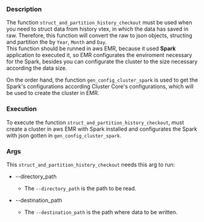 ### Description

The function `struct_and_partition_history_checkout` must be used when you need to struct data from history vtex, in which the data has saved in raw. Therefore, this function will convert the raw to json objects, structing and partition the by `Year`, `Month` and `Day`.  
This function should be runned in aws EMR, because it used **Spark** application to executed it, so EMR configurates the enviroment necessary for the Spark, besides you can configurate the cluster to the size necessary according the data size.  
  
On the order hand, the function `gen_config_cluster_spark` is used to get the Spark's configurations according Cluster Core's configurations, which will be used to create the cluster in EMR.


### Execution

To execute the function `struct_and_partition_history_checkout`, must create a cluster in aws EMR with Spark installed and configurates the Spark with json gotten in `gen_config_cluster_spark`.


### Args

This `struct_and_partition_history_checkout` needs this arg to run:

- --directory_path 
    - The `--directory_path` is the path to be read.

- --destination_path
    - The `--destination_path` is the path where data to be written.